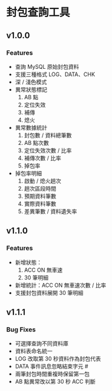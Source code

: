 # 封包查詢工具

## v1.0.0

### Features

- 查詢 MySQL 原始封包資料
- 支援三種格式 LOG、DATA、CHK
- 深 / 淺色模式
- 異常狀態標記
  1. AB 點
  2. 定位失效
  3. 補傳
  4. 熄火
- 異常數據統計
  1. 封包數 / 資料總筆數
  2. AB 點次數
  3. 定位失效次數 / 比率
  4. 補傳次數 / 比率
  5. 掉包率
- 掉包率明細
  1. 啟動 / 熄火趟次
  2. 趟次區段時間
  3. 預期資料筆數
  4. 實際資料筆數
  5. 差異筆數 / 資料遺失率

## v1.1.0

### Features

- 新增狀態：
  1. ACC ON 無車速
  2. 30 筆明細
- 新增統計：ACC ON 無車速次數 / 比率
- 支援封包資料展開 30 筆明細

## v1.1.1

### Bug Fixes

- 可選擇查詢不同資料庫
- 資料表命名統一
- LOG 改取第 30 秒資料作為封包代表
- DATA 事件訊息忽略結束字元 #
- 兩筆封包時間重複時保留第一包
- AB 點異常改以第 30 秒 ACC 判斷
